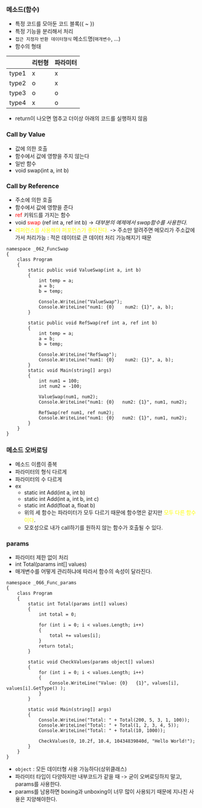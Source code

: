 ### 메소드(함수)
- 특정 코드를 모아둔 코드 블록({ ~ })
- 특정 기능을 분리해서 처리
- `접근 지정자` `반환 데이터형식` 메소드명(`매개변수`, ...)
- 함수의 형태

|  |리턴형|파라미터|
|---|---|------|
|type1|x|x|
|type2|o|x|
|type3|o|o|
|type4|x|o|
* return이 나오면 멈추고 더이상 아래의 코드를 실행하지 않음

### Call by Value
- 값에 의한 호출
- 함수에서 값에 영향을 주지 않는다
- 일반 함수
- void swap(int a, int b)
### Call by Reference
- 주소에 의한 호출
- 함수에서 값에 영향을 준다
- <span style="color:red">ref</span> 키워드를 가지는 함수
- void <span style="color:red">swap</span> (ref int a, ref int b) -> *대부분의 예제에서 swap함수를 사용한다.*
- <span style="color:yellow">레퍼런스를 사용해야 퍼포먼스가 좋아진다.</span>
-> 주소만 알려주면 메모리가 주소값에 가서 처리가능 : 적은 데이터로 큰 데이터 처리 가능해지기 때문
```
namespace _062_FuncSwap
{
    class Program
    {
        static public void ValueSwap(int a, int b)
        {
            int temp = a;
            a = b;
            b = temp;

            Console.WriteLine("ValueSwap");
            Console.WriteLine("num1: {0}    num2: {1}", a, b);
        }

        static public void RefSwap(ref int a, ref int b)
        {
            int temp = a;
            a = b;
            b = temp;

            Console.WriteLine("RefSwap");
            Console.WriteLine("num1: {0}    num2: {1}", a, b);
        }
        static void Main(string[] args)
        {
            int num1 = 100;
            int num2 = -100;

            ValueSwap(num1, num2);
            Console.WriteLine("num1: {0}   num2: {1}", num1, num2);

            RefSwap(ref num1, ref num2);
            Console.WriteLine("num1: {0}   num2: {1}", num1, num2);
        }
    }
}
```
### 메소드 오버로딩
- 메소드 이름이 중복
- 파라미터의 형식 다르게
- 파라미터의 수 다르게
- ex
    - static int Add(int a, int b)
    - static int Add(int a, int b, int c)
    - static int Add(float a, float b)
    - 위의 세 함수는 파라미터가 모두 다르기 때문에 함수명은 같지만 <span style="color:yellow">모두 다른 함수이다</span>.
    - 모호성으로 내가 call하기를 원하지 않는 함수가 호출될 수 있다.
### params
- 파라미터 제한 없이 처리
- int Total(params int[] values)
- 매개변수를 어떻게 관리하냐에 따라서 함수의 속성이 달라진다.
```
namespace _066_Func_params
{
    class Program
    {
        static int Total(params int[] values)
        {
            int total = 0;

            for (int i = 0; i < values.Length; i++)
            {
                total += values[i];
            }
            return total;
        }

        static void CheckValues(params object[] values)
        {
            for (int i = 0; i < values.Length; i++)
            {
                Console.WriteLine("Value: {0}   {1}", values[i], values[i].GetType() );
            }
        }

        static void Main(string[] args)
        {
            Console.WriteLine("Total: " + Total(200, 5, 3, 1, 100));
            Console.WriteLine("Total: " + Total(1, 2, 3, 4, 5));
            Console.WriteLine("Total: " + Total(10, 1000));

            CheckValues(0, 10.2f, 10.4, 10434839840d, "Hello World!");
        }
    }
}
```
- `object` : 모든 데이터형 사용 가능하다(상위클래스)
- 파라미터 타입이 다양하지만 내부코드가 같을 때 -> 굳이 오버로딩하지 말고, params를 사용한다.
- params를 남용하면 boxing과 unboxing이 너무 많이 사용되기 때문에 지나친 사용은 지양해야한다.